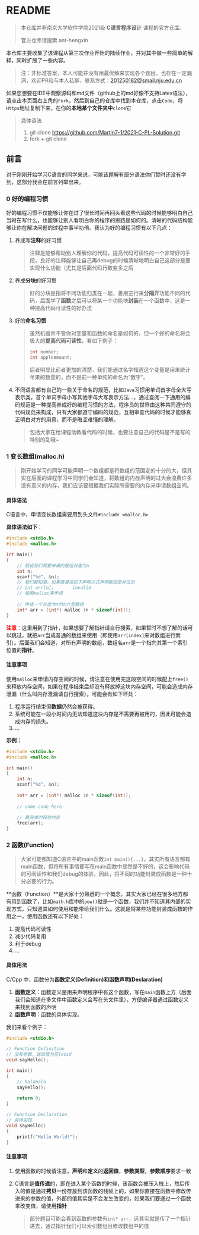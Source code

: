 # README

> 本仓库并非南京大学软件学院2021级 **C语言程序设计** 课程的官方仓库。
>
> 官方仓库请搜索 ant-hengxin



本仓库主要收集了该课程从第三次作业开始的陆续作业，并对其中做一些简单的解释，同时扩展了一些内容。

> 注：非标准答案，本人可能并没有用最优解来实现各个题目，也存在一定漏洞，欢迎PR和与本人私聊，联系方式：201250182@smail.nju.edu.cn



如果您想要在IDE中观察源码和md文件（github上的md好像不支持Latex语法），请点击本页面右上角的`Fork`，然后到自己的仓库中找到本仓库，点击`Code`，将`Https`地址复制下来，在你的**本地某个文件夹中**`clone`它

> 具体语法
>
> 1. git clone https://github.com/Martin7-1/2021-C-PL-Solution.git
> 2. fork + git clone



## 前言

对于刚刚开始学习C语言的同学来说，可能该题解有部分语法你们暂时还没有学到，这部分我会在前言列举出来。



### 0 好的编程习惯

好的编程习惯不仅能够让你在过了很长时间再回头看这些代码的时候能够明白自己当时在写什么，也能够让别人看明白你的程序的思路是如何的。清晰的代码结构能够让你在解决问题的过程中事半功倍。我认为好的编程习惯有以下几点：

1. 养成写**注释**的好习惯

	> 注释是能够帮助别人理解你的代码，提高代码可读性的一个非常好的手段，良好的注释能够让自己再debug的时候清晰地明白自己这部分是要实现什么功能（尤其是后面代码行数变多之后

2. 养成**分块**的好习惯

	> 好的分块是指将不同功能归类在一起，善用空行来**分隔开**功能不同的代码，后面学了**函数**之后可以将某一个功能块**封装**在一个函数中，这是一种提高代码可读性的好办法

3. 好的**命名习惯**

	> 虽然机器并不管你对变量和函数的命名是如何的，但一个好的命名将会极大的**提高代码可读性**，看如下例子：
	>
	> ```c
	> int number;
	> int appleAmount;
	> ```
	>
	> 后者明显比前者更加的清楚，我们能通过名字知道这个变量是用来统计苹果的数量的，而不是前一种单纯的命名为“数字”。

4. 不同语言都有自己的一些关于命名的规范，比如`Java`习惯用单词首字母全大写表示类，首个单词字母小写其他字母大写表示方法...，通过查阅一下通用的编码规范是一种提高养成好的编程习惯的方法，程序员的世界由这种共同遵守的代码规范来构成，只有大家都遵守编码的规范，互相审查代码的时候才能够真正明白对方的用意，而不是晦涩难懂的理解。

	> 包括大家在给课程助教看代码的时候，也要注意自己的代码是不是写的特别的乱哦~



### 1 变长数组(malloc.h)

> 刚开始学习的同学可能声明一个数组都是将数组的范围定的十分的大，但其实在后面的课程学习中同学们会知道，将数组的内存声明的过大会浪费许多没有意义的内存，我们应该要根据我们实际所需要的内存来申请数组空间。

#### 具体语法

C语言中，申请变长数组需要用到头文件`#include <malloc.h>`

**具体语法如下**：

```c
#include <stdio.h>
#include <malloc.h>

int main() 
{
    // 假设我们需要申请的数组长度为n
    int n;
    scanf("%d", &n);
    // 我们都知道，如果直接按如下声明方式声明数组是非法的
    // int arr[n];       invalid
    // 使用malloc来申请
    
    // 申请一个长度为n的int型数组
    int* arr = (int*) malloc (n * sizeof(int));
}
```

<span style = 'color: red'>**注意**</span>：这里用到了指针，如果想要了解指针请自行搜索，如果暂时不想了解的话可以跳过，就把`arr`当成普通的数组来使用（即使用`arr[index]`来对数组进行索引）。后面我们会知道，对所有声明的数组，数组名`arr`是一个指向其第一个索引位置的**指针**。

#### 注意事项

使用`malloc`来申请内存空间的时候，请注意在使用完这段空间的时候配上`free()`来释放内存空间，如果在程序结束后却没有释放掉这块内存空间，可能会造成内存泄漏（什么叫内存泄漏请自行搜索）。可能会有如下坏处：

1. 程序运行结束但**数据**仍然会被获得。
2. 系统可能在一段小时间内无法知道这块内存是不需要再被用的，因此可能会造成内存的损失。
3. $\dots$

**示例：**

```c
#include <stdio.h>
#include <malloc.h>

int main()
{
    int n;
    scanf("%d", &n);
    
    int* arr = (int*) malloc (n * sizeof(int));
    
    // some code here
    
    // 最简单的释放内存
    free(arr);
}
```



### 2 函数(Function)

> 大家可能都知道C语言中的main函数`int main(){...}`，其实所有语言都有main函数，但将所有事情都写在main函数中显然是不好的，这会影响代码的可阅读性和我们debug的体验，因此，将不同的功能封装成函数是一种十分必要的行为。

**函数（Function）**是大家十分熟悉的一个概念，其实大家已经在很多地方都有用到函数了，比如`math.h`库中的`pow()`就是一个函数，我们并不知道其内部的实现方式，只知道其如何使用和能带给我们什么。这就是将某些功能封装成函数的作用之一，使用函数还有以下好处：

1. 提高代码可读性
2. 减少代码复用
3. 利于debug
4. $\dots$

#### 具体用法

C/Cpp 中，函数分为**函数定义(Definition)**和**函数声明(Declaration)**

1. **函数定义**：函数定义是用来声明程序中有这个函数，写在`main`函数上方（后面我们会知道在多文件中函数定义会写在头文件里），方便编译器通过函数定义来找到函数的声明
2. **函数声明**：函数的具体实现。

我们来看个例子：

```c
#include <stdio.h>

// Function Definition
// 没有参数，返回值为空(void
void sayHello();

int main()
{
    // balabala
    sayHello();
    
    return 0;
}

// Function Declaration
// 具体实现
void sayHello()
{
    printf("Hello World!");
}
```

#### 注意事项

1. 使用函数的时候请注意，**声明**和**定义**的**返回值**，**参数类型**，**参数顺序**要求一致

2. C语言是**值传递**的，即在进入某个函数的时候，该函数会被压入栈上，然后传入的值是通过**拷贝**一份存放到该函数的栈帧上的，如果你直接在函数中修改传进来的参数的值，外部的值其实是不会发生改变的，如果我们要通过一个函数来改变值，请使用**指针**

	> 部分题目可能会看到函数的参数有`int* arr`，这其实就是传了一个指针进去，通过指针我们可以索引数组且修改数组中的值